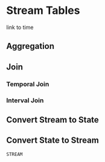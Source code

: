 

# Stream Tables

link to time

## Aggregation

## Join

### Temporal Join


### Interval Join



## Convert Stream to State


## Convert State to Stream

`STREAM`